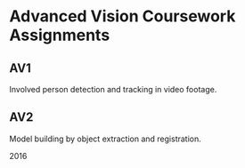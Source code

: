 # Advanced Vision Coursework Assignments

## AV1
Involved person detection and tracking in video footage.

## AV2
Model building by object extraction and registration.

2016
